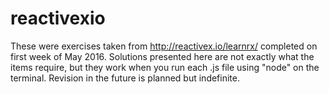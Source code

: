 # reactivexio

These were exercises taken from http://reactivex.io/learnrx/ completed on first week of May 2016.  Solutions presented here are not exactly what the items require, but they work when you run each .js file using "node" on the terminal.  Revision in the future is planned but indefinite.
